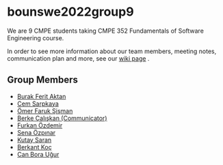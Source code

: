 # bounswe2022group9

We are 9 CMPE students taking CMPE 352 Fundamentals of Software Engineering course.

In order to see more information about our team members, meeting notes, communication plan and more, see our [wiki page](https://github.com/bounswe/bounswe2022group9/wiki) .

## Group Members
* [Burak Ferit Aktan](https://github.com/bounswe/bounswe2022group9/wiki/Burak-Ferit-Aktan)
* [Cem Sarpkaya]()
* [Ömer Faruk Şişman]()
* [Berke Çalışkan (Communicator) ]()
* [Furkan Özdemir]()
* [Sena Özpınar](https://github.com/bounswe/bounswe2022group9/wiki/Sena-%C3%96zp%C4%B1nar)
* [Kutay Saran]()
* [Berkant Koç]()
* [Can Bora Uğur]()
